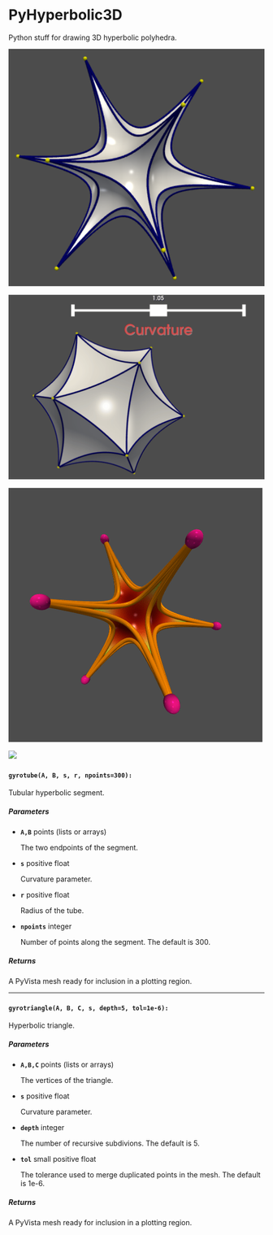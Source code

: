 # PyHyperbolic3D

Python stuff for drawing 3D hyperbolic polyhedra.

![](https://github.com/stla/PyHyperbolic3D/raw/main/examples/icosahedron.png)

![](https://github.com/stla/PyHyperbolic3D/raw/main/examples/icosahedron_slider.gif)

![](https://github.com/stla/PyHyperbolic3D/raw/main/examples/icosahedron_colored.gif)

![](https://github.com/stla/PyHyperbolic3D/raw/main/examples/BarthHyperbolicpolyhedron.gif)


#### `gyrotube(A, B, s, r, npoints=300):`

Tubular hyperbolic segment.

##### Parameters
- **`A,B`** points (lists or arrays)

  The two endpoints of the segment.

- **`s`** positive float

   Curvature parameter.
   
- **`r`** positive float

   Radius of the tube.
   
- **`npoints`** integer

   Number of points along the segment. The default is 300.

##### Returns
A PyVista mesh ready for inclusion in a plotting region.

___

#### `gyrotriangle(A, B, C, s, depth=5, tol=1e-6):`

Hyperbolic triangle.

##### Parameters
- **`A,B,C`** points (lists or arrays)

  The vertices of the triangle.

- **`s`** positive float

   Curvature parameter.
   
- **`depth`** integer

   The number of recursive subdivions. The default is 5.

- **`tol`** small positive float

   The tolerance used to merge duplicated points in the mesh.
The default is 1e-6.

##### Returns
A PyVista mesh ready for inclusion in a plotting region.


